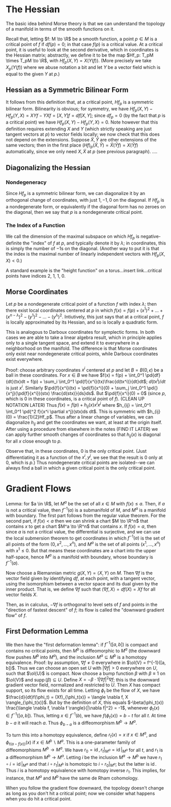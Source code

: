 # The Hessian
The basic idea behind Morse theory is that we can understand the topology of a manifold in terms of the smooth functions on it. 

Recall that, letting $f: M \to \R$ be a smooth function, a point $p \in M$ is a critical point of $f$ if $df(p) = 0$; in that case $f(p)$ is a critical value. At a critical point, it is useful to look at the second derivative, which in coordinates is the Hessian matrix; abstractly, we define it to be the map $Hf_p: T_pM \times T_pM \to \R$, with $Hf_p(X, Y) = X(Y(f))$. (More precisely we take $X_p(Y(f))$ where we abuse notation a bit and let $Y$ be a vector field which is equal to the given $Y$ at $p$.)
## Hessian as a Symmetric Bilinear Form
It follows from this definition that, at a critical point, $Hf_p$ is a symmetric bilinear form. Bilinearity is obvious; for symmetry, we have $Hf_p(X, Y) - Hf_p(Y, X) = XYf - YXf = [X, Y]f = df[X, Y]$; since $df_p = 0$ (by the fact that $p$ is a critical point) we have $Hf_p(X, Y) - Hf_p(Y, X) = 0$. Note however that this definition requires extending $X$ and $Y$ (which strictly speaking are just tangent vectors at $p$) to vector fields locally; we now check that this does not depend on the extensions. Suppose $\tilde{X}, \tilde{Y}$ are other extensions of the same vectors; then in the first place $(Hf)_p(\tilde{X}, \tilde{Y}) = \tilde{X}(\tilde{Y}f) = X(\tilde{Y}f)$ automatically, since we only need $X, \tilde{X}$ at $p$ (see previous paragraph). ....
## Diagonalizing the Hessian
### Nondegeneracy
Since $Hf_p$ is a symmetric bilinear form, we can diagonalize it by an orthogonal change of coordinates, with just $1, -1, 0$ on the diagonal. If $Hf_p$ is a nondegenerate form, or equivalently if the diagonal form has no zeroes on the diagonal, then we say that $p$ is a nondegenerate critical point. 
### The Index of a Function
We call the dimension of the maximal subspace on which $Hf_p$ is negative-definite the "index" of $f$ at $p$, and typically denote it by $\lambda$; in coordinates, this is simply the number of $-1$s on the diagonal. (Another way to put it is that the index is the maximal number of linearly independent vectors with $Hf_p(X, X) < 0$.)


A standard example is the "height function" on a torus...insert link...critical points have indices 2, 1, 1, 0.

## Morse Coordinates
Let $p$ be a nondegenerate critical point of a function $f$ with index $\lambda$; then there exist local coordinates centered at $p$ in which $f(x) = f(p) + (x^1)^2 + \dots + (x^{n-\lambda})^2 - (y^1)^2 - \dots - (y^\lambda)^2$. Intiutively, this just says that at a critical point, $f$ is locally approximated by its Hessian, and so is locally a quadratic form. 

This is analogous to Darboux coordinates for symplectic forms. In both cases we are able to take a linear algebra result, which in principle applies only to a single tangent space, and extend it to everywhere in a neighborhood on the manifold. The difference is that Morse coordinates only exist near nondegenerate critical points, while Darboux coordinates exist everywhere. 

Proof: choose arbitrary coordinates $x^i$ centered at $p$ and let $B = B(0, \epsilon)$ be a ball in these coordinates. For $x \in B$ we have $f(x) = f(p) + \int_0^1 \pd{df}{dt}(tx)dt = f(p) + \sum_i \int_0^1 \pd{f}{x^i}(tx)\frac{d(tx^i)}{dt}dt$; $d(tx^i)/dt$ is just $x^i$. Similarly $\pd{f}{x^i}(tx) = \pd{f}{x^i}(0) + \sum_j \int_0^1 \pd{}{x^j}(\pd{f}{x^i})(stx) \frac{d(stx)}{ds}ds$. But $\pd{f}{x^i}(0) = 0$ (since $p$, which is $0$ in these coordinates, is a critical point of $f$). (CLEAN UP NOTATION LATER) Thus $f(x) = f(p) + h_{ij}(x)x^i x^j$ where $h_{ij} = \int_0^1 \int_0^1 \pd{^2 f}{x^i \partial x^j}(stx)ds dt$. This is symmetric with $h_{ij}(0) = \frac{1}{2}Hf_p$. Thus after a linear change of variables, we can diagonalize $h_{ij}$ and get the coordinates we want, at least at the origin itself. After using a procedure from elsewhere in the notes (FIND IT LATER) we can apply further smooth changes of coordinates so that $h_{ij}(x)$ is diagonal for all $x$ close enough to $p$. 

Observe that, in these coordinates, $0$ is the only critical point. (Just differentiating it as a function of the $x^i, y^j$, we see that the result is $0$ only at $0$, which is $p$.) Thus nondegenerate critical points are isolated--we can always find a ball in which a given critical point is the only critical point. 


# Gradient Flows
Lemma: for $a \in \R$, let $M^a$ be the set of all $x \in M$ with $f(x) \leq a$. Then, if $a$ is not a critical value, then $f^{-1}(a)$ is a submanifold of $M$, and $M^a$ is a manifold with boundary. The first part follows from the regular value theorem. For the second part, if $f(x) < a$ then we can shrink a chart $M \to \R^n$ that contains $x$ to get a chart $M^a \to \R^n$ that contains $x$. If $f(x) = a$, then since $a$ is not a critical value, the differential is surjective, and we can use the local submersion theorem to get coordinates in which $f^{-1}(a)$ is the set of all points of the form $(0, x^2, \dots, x^n)$, and $M^a$ is the set of all points $(x^1 , \dots, x^n)$ with $x^1 \leq 0$. But that means these coordinates are a chart into the upper half-space, hence $M^a$ is a manifold with boundary, whose boundary is $f^{-1}(a)$. 

Now choose a Riemannian metric $g(X, Y) = \langle X, Y \rangle$ on $M$. Then $\nabla f$ is the vector field given by identifying $df$, at each point, with a tangent vector, using the isomorphism between a vector space and its dual given by the inner product. That is, we define $\nabla f$ such that $\langle \nabla f, X \rangle = df(X) = Xf$ for all vector fields $X$. 

Then, as in calculus, $-\nabla f$ is orthogonal to level sets of $f$ and points in the "direction of fastest descent" of $f$; its flow is called the "downward gradient flow" of $f$. 
## First Deformation Lemma
We then have the "first deformation lemma": if $f^{-1}([a, b])$ is compact and contains no critical points, then $M^b$ is diffeomorphic to $M^a$ (the downward flow pushes $M^b$ into $M^a$), and the inclusion $M^a \subseteq M^b$ is a homotopy equivalence. Proof: by assumption, $\nabla f \neq 0$ everywhere in $\ol{V} = f^{-1}([a, b])$. Thus we can choose an open set $U$ with $| \nabla f | > 0$ everywhere on $U$, such that $\ol{U}$ is compact. Now choose a bump function $\beta$ with $\beta \equiv 1$ on $\ol{V}$ and $\operatorname{supp}(\beta) \subseteq U$. Define $X = -\beta \cdot {1}{|\nabla f|^2} \nabla f$; this is the downward gradient vector field, normalized and restricted to $U$. Then $X$ has compact support, so its flow exists for all time. Letting $\phi_t$ be the flow of $X$, we have $\frac{d}{dt}f(\phi_t) = (Xf)_{\phi_t(x)} = \langle \nabla f, X \rangle_{\phi_t(x)}$. But by the definition of $X$, this equals $-\beta(\phi_t(x)) \frac{\langle \nabla f, \nabla f \rangle}{|\nabla f|^2} = -1$, whenever $\phi_t(x) \in f^{-1}([a, b])$. Thus, letting $x \in f^{-1}(b)$, we have $f(\phi_t(x)) = b - t$ for all $t$. At time $b - a$ it will reach $a$. Thus $\phi_{b-a}$ is a diffeomorphism $M^b \to M^a$. 

To turn this into a homotopy equivalence, define $r_t(x) = x$ if $x \in M^a$, and $\phi_{t(a - f(x))}(x)$ if $x \in M^b \backslash M^a$. This is a one-parameter family of diffeomorphisms $M^b \to M^a$. We have $r_0 = \operatorname{id}, r_t|_{M^a} = \operatorname{id}|_{M^a}$ for all $t$, and $r_1$ is a diffeomorphism $M^b \to M^a$. Letting $i$ be the inclusion $M^a \to M^b$ we have $r_1 \circ i = \operatorname{id}|_{M^a}$ and that $i \circ r_1|_{M^b}$ is homotopic to $i \circ r_0|_{M^a}$; but the latter is $\operatorname{id}$. Thus $i$ is a homotopy equivalence with homotopy inverse $r_1$. This implies, for instance, that $M^a$ and $M^b$ have the same de Rham cohomology. 

When you follow the gradient flow downward, the topology doesn't change as long as you don't hit a critical point; now we consider what happens when you do hit a critical point.